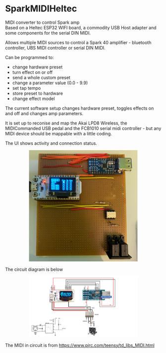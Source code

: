# SparkMIDIHeltec
MIDI converter to control Spark amp  
Based on a Heltec ESP32 WIFI board, a commodity USB Host adapter and some components for the serial DIN MIDI.   

Allows multiple MIDI sources to control a Spark 40 amplifier - bluetooth controller, UBS MIDI controller or serial DIN MIDI.   

Can be programmed to:   
-  change hardware preset   
-  turn effect on or off   
-  send a whole custom preset   
-  change a parameter value (0.0 - 9.9)   
-  set tap tempo   
-  store preset to hardware   
-  change effect model

The current software setup changes hardware preset, toggles effects on and off and changes amp parameters.   

It is set up to reconise and map the Akai LPD8 Wireless, the MIDICommanded USB pedal and the FCB1010 serial midi controller - but any MIDI device should be mappable with a little coding.   

The UI shows activity and connection status.   

<p align="center">
  <img src="https://github.com/paulhamsh/SparkMIDIHeltec/blob/main/image1.jpg" width="350" title="M5 Core 2">
</p>

The circuit diagram is below   


<p align="center">
  <img src="https://github.com/paulhamsh/SparkMIDIHeltec/blob/main/USB Host Heltec.jpg" width="350" title="M5 Core 2">
</p>

The MIDI in circuit is from https://www.pjrc.com/teensy/td_libs_MIDI.html    

